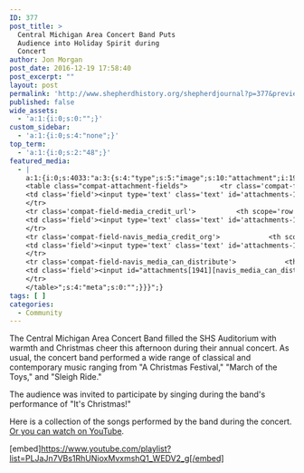 ```yaml
---
ID: 377
post_title: >
  Central Michigan Area Concert Band Puts
  Audience into Holiday Spirit during
  Concert
author: Jon Morgan
post_date: 2016-12-19 17:58:40
post_excerpt: ""
layout: post
permalink: 'http://www.shepherdhistory.org/shepherdjournal?p=377&preview=true&preview_id=377'
published: false
wide_assets:
  - 'a:1:{i:0;s:0:"";}'
custom_sidebar:
  - 'a:1:{i:0;s:4:"none";}'
top_term:
  - 'a:1:{i:0;s:2:"48";}'
featured_media:
  - |
    a:1:{i:0;s:4033:"a:3:{s:4:"type";s:5:"image";s:10:"attachment";i:1941;s:15:"attachment_data";a:33:{s:2:"id";i:1941;s:5:"title";s:14:"100_0793_50per";s:8:"filename";s:18:"100_0793_50per.jpg";s:3:"url";s:76:"http://www.shepherdhistory.org/wp-content/uploads/2016/12/100_0793_50per.jpg";s:4:"link";s:135:"http://www.shepherdhistory.org/blog/central-michigan-area-concert-band-puts-audience-into-holiday-spirit-during-concert/100_0793_50per/";s:3:"alt";s:0:"";s:6:"author";s:1:"1";s:11:"description";s:0:"";s:7:"caption";s:0:"";s:4:"name";s:14:"100_0793_50per";s:6:"status";s:7:"inherit";s:10:"uploadedTo";i:1936;s:4:"date";i:1481517774000;s:8:"modified";i:1481517774000;s:9:"menuOrder";i:0;s:4:"mime";s:10:"image/jpeg";s:4:"type";s:5:"image";s:7:"subtype";s:4:"jpeg";s:4:"icon";s:67:"http://www.shepherdhistory.org/wp-includes/images/media/default.png";s:13:"dateFormatted";s:17:"December 11, 2016";s:6:"nonces";a:3:{s:6:"update";s:10:"4400ce9359";s:6:"delete";s:10:"5446c90c38";s:4:"edit";s:10:"5d178bea56";}s:8:"editLink";s:70:"http://www.shepherdhistory.org/wp-admin/post.php?post=1941&action=edit";s:4:"meta";b:0;s:10:"authorName";s:10:"Jon Morgan";s:14:"uploadedToLink";s:70:"http://www.shepherdhistory.org/wp-admin/post.php?post=1936&action=edit";s:15:"uploadedToTitle";s:83:"Central Michigan Area Concert Band Puts Audience into Holiday Spirit during Concert";s:15:"filesizeInBytes";i:659526;s:21:"filesizeHumanReadable";s:6:"644 KB";s:6:"height";i:1224;s:5:"width";i:1632;s:11:"orientation";s:9:"landscape";s:5:"sizes";a:4:{s:9:"thumbnail";a:4:{s:6:"height";i:140;s:5:"width";i:140;s:3:"url";s:84:"http://www.shepherdhistory.org/wp-content/uploads/2016/12/100_0793_50per-140x140.jpg";s:11:"orientation";s:9:"landscape";}s:6:"medium";a:4:{s:6:"height";i:252;s:5:"width";i:336;s:3:"url";s:84:"http://www.shepherdhistory.org/wp-content/uploads/2016/12/100_0793_50per-336x252.jpg";s:11:"orientation";s:9:"landscape";}s:5:"large";a:4:{s:6:"height";i:578;s:5:"width";i:771;s:3:"url";s:84:"http://www.shepherdhistory.org/wp-content/uploads/2016/12/100_0793_50per-771x578.jpg";s:11:"orientation";s:9:"landscape";}s:4:"full";a:4:{s:3:"url";s:76:"http://www.shepherdhistory.org/wp-content/uploads/2016/12/100_0793_50per.jpg";s:6:"height";i:1224;s:5:"width";i:1632;s:11:"orientation";s:9:"landscape";}}s:6:"compat";a:2:{s:4:"item";s:1723:"<input type="hidden" name="attachments[1941][menu_order]" value="0" /><p class="media-types media-types-required-info">Required fields are marked <span class="required">*</span></p>
    <table class="compat-attachment-fields">		<tr class='compat-field-media_credit'>			<th scope='row' class='label'><label for='attachments-1941-media_credit'><span class='alignleft'>Credit</span><br class='clear' /></label></th>
    <td class='field'><input type='text' class='text' id='attachments-1941-media_credit' name='attachments[1941][media_credit]' value=''  /></td>
    </tr>
    <tr class='compat-field-media_credit_url'>			<th scope='row' class='label'><label for='attachments-1941-media_credit_url'><span class='alignleft'>Credit URL</span><br class='clear' /></label></th>
    <td class='field'><input type='text' class='text' id='attachments-1941-media_credit_url' name='attachments[1941][media_credit_url]' value=''  /></td>
    </tr>
    <tr class='compat-field-navis_media_credit_org'>			<th scope='row' class='label'><label for='attachments-1941-navis_media_credit_org'><span class='alignleft'>Organization</span><br class='clear' /></label></th>
    <td class='field'><input type='text' class='text' id='attachments-1941-navis_media_credit_org' name='attachments[1941][navis_media_credit_org]' value=''  /></td>
    </tr>
    <tr class='compat-field-navis_media_can_distribute'>			<th scope='row' class='label'><label for='attachments-1941-navis_media_can_distribute'><span class='alignleft'>Can<br />distribute?</span><br class='clear' /></label></th>
    <td class='field'><input id="attachments[1941][navis_media_can_distribute]" name="attachments[1941][navis_media_can_distribute]" type="checkbox" value="1"  /></td>
    </tr>
    </table>";s:4:"meta";s:0:"";}}}";}
tags: [ ]
categories:
  - Community
---
```

The Central Michigan Area Concert Band filled the SHS Auditorium with warmth and Christmas cheer this afternoon during their annual concert. As usual, the concert band performed a wide range of classical and contemporary music ranging from "A Christmas Festival," "March of the Toys," and "Sleigh Ride."

The audience was invited to participate by singing during the band's performance of "It's Christmas!"

Here is a collection of the songs performed by the band during the concert. <a href="https://www.youtube.com/playlist?list=PLJaJn7VBs1RhUNioxMvxmshQ1_WEDV2_g">Or you can watch on YouTube</a>.

[embed]https://www.youtube.com/playlist?list=PLJaJn7VBs1RhUNioxMvxmshQ1_WEDV2_g[/embed]